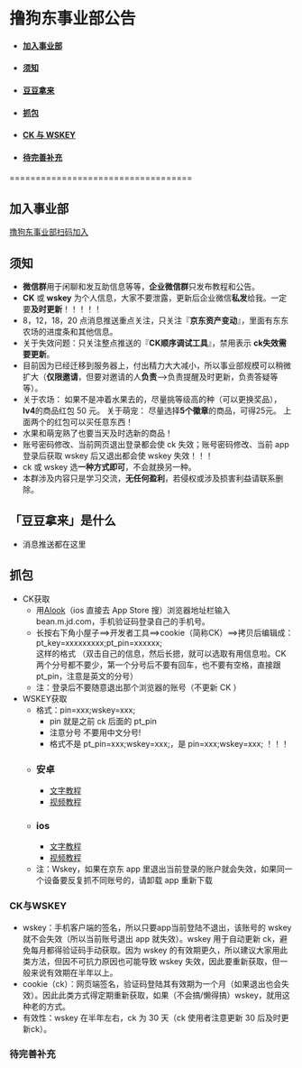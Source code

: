 # 撸狗东事业部公告
- #### [加入事业部](#加入事业部)
- #### [须知](#须知)
- #### [豆豆拿来](#豆豆拿来)
- #### [抓包](#抓包-1)
- #### [CK 与 WSKEY](#CK与WSKEY)
- #### [待完善补充](#待完善补充)
===================================
## 加入事业部
   [撸狗东事业部扫码加入](https://www.aliyundrive.com/s/Rjk2GMReEm9)
## 须知
  * **微信群**用于闲聊和发互助信息等等，**企业微信群**只发布教程和公告。
  * **CK** 或 **wskey** 为个人信息，大家不要泄露，更新后企业微信**私发**给我。一定要**及时更新**！！！！！
  * 8，12，18，20 点消息推送重点关注，只关注『**京东资产变动**』，里面有东东农场的进度条和其他信息。
  * 关于失效问题：只关注整点推送的『**CK顺序调试工具**』，禁用表示 **ck失效需要更新**。
  * 目前因为已经迁移到服务器上，付出精力大大减小，所以事业部规模可以稍微扩大（**仅限邀请**，但要对邀请的人**负责**—>负责提醒及时更新，负责答疑等等）。
  * 关于农场： 如果不是冲着水果去的，尽量挑等级高的种（可以更换奖品），**lv4**的商品红包 50 元。 关于萌宠： 尽量选择**5个徽章**的商品，可得25元。 上面两个的红包可以买任意东西！
  * 水果和萌宠熟了也要当天及时选新的商品！
  * 账号密码修改、当前网页退出登录都会使 ck 失效；账号密码修改、当前 app 登录后获取 wskey 后又退出都会使 wskey 失效！！！
  * ck 或 wskey 选**一种方式即可**，不会就换另一种。
  * 本群涉及内容只是学习交流，**无任何盈利**，若侵权或涉及损害利益请联系删除。
## 「豆豆拿来」是什么
  * 消息推送都在这里
## 抓包
* CK获取
  * 用[Alook](https://coolapk.com/apk/alook.browser)（ios 直接去 App Store 搜）浏览器地址栏输入 bean.m.jd.com，手机验证码登录自己的手机号。  
  * 长按右下角小屋子==>开发者工具==>cookie（简称CK）==>拷贝后编辑成： \
    pt_key=xxxxxxxxx;pt_pin=xxxxxx; \
    这样的格式 （双击自己的信息，然后长摁，就可以选取有用信息啦。CK两个分号都不要少，第一个分号后不要有回车，也不要有空格，直接跟pt_pin，注意是英文的分号）
  * 注：登录后不要随意退出那个浏览器的账号（不更新 CK ）
* WSKEY获取
  * 格式：pin=xxx;wskey=xxx;
    * pin 就是之前 ck 后面的 pt_pin
    * 注意分号 不要用中文分号!
    * 格式不是 pt_pin=xxx;wskey=xxx;，是 pin=xxx;wskey=xxx; ！！！
  * ### 安卓
    * [文字教程](https://blog.csdn.net/u012954039/article/details/120178959)
    * [视频教程](https://www.aliyundrive.com/s/71X7xPFnKfr)
  * ### ios
    * [文字教程](https://www.azurew.com/%E8%BF%90%E7%BB%B4%E5%B7%A5%E5%85%B7/8528.html)
    * [视频教程](https://www.aliyundrive.com/s/3CVKmxEBHjX)
  * 注：Wskey，如果在京东 app 里退出当前登录的账户就会失效，如果同一个设备要反复抓不同账号的，请卸载 app 重新下载
### CK与WSKEY
  * wskey：手机客户端的签名，所以只要app当前登陆不退出，该账号的 wskey 就不会失效（所以当前账号退出 app 就失效）。wskey 用于自动更新 ck，避免每月都得验证码手动获取。因为 wskey 的有效期更久，所以建议大家用此类方法，但因不可抗力原因也可能导致 wskey 失效，因此要重新获取，但一般来说有效期在半年以上。
  * cookie（ck）：网页端签名，验证码登陆其有效期为一个月（如果退出也会失效）。因此此类方式得定期重新获取，如果（不会搞/懒得搞）wskey，就用这种老的方式。
  * 有效性：wskey 在半年左右，ck 为 30 天（ck 使用者注意更新 30 后及时更新ck）。
### 待完善补充
